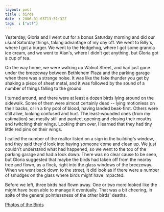 ```yaml
---
layout: post
title : birds
date  : 2006-01-03T13:51:32Z
tags  : ["wtf"]
---
```

Yesterday, Gloria and I went out for a bonus Saturday morning and did our usual Saturday things, taking advantage of my day off.  We went to Billy's, where I got a burger.  We went to the Hedgehog, where I got some granola ice cream, and we went to Alan's, where I didn't get anything, but Gloria got a cup of tea.

On the way home, we were walking up Walnut Street, and had just gone under the breezeway between Bethlehem Plaza and the parking garage when there was a strange noise.  It was like the fake thunder you get by shaking a piece of sheet metal, and it was followed by the sound of a number of things falling to the ground.

I turned around, and there were at least a dozen birds lying around on the sidewalk.  Some of them were almost certainly dead -- lying motionless on their backs, or in a tiny pool of blood, having landed beak-first.  Others were still alive, looking confused and hurt.  The least-wounded ones (from my estimation) sat mostly still and panted, opening and closing their mouths and twitching their wings.  Looking them over, I learned that they had tiny little red pins on their wings.

I called the number of the realtor listed on a sign in the building's window, and they said they'd look into having someone come and clean up.  We just couldn't understand what had happened, so we went to the top of the parking garage and had a look down.  There was no clear cause to be seen, but Gloria suggested that maybe the birds had taken off from the nearby tree and flown, as a flock, right into the glass windows of the breezeway.  When we went back down to the street, it did look as if there were a number of smudges on the glass where birds might have impacted.

Before we left, three birds had flown away.  One or two more looked like the might have been able to manage it eventually.  That was a bit cheering, in spite of the general pointlessness of the other birds' deaths.

[Photos of the Birds](http://rjbs.manxome.org/images/2006/birds)
